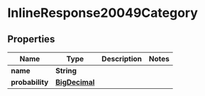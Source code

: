 

# InlineResponse20049Category

## Properties

Name | Type | Description | Notes
------------ | ------------- | ------------- | -------------
**name** | **String** |  | 
**probability** | [**BigDecimal**](BigDecimal.md) |  | 




